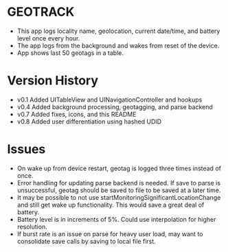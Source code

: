 GEOTRACK
========

- This app logs locality name, geolocation, current date/time, and battery level once every hour.
- The app logs from the background and wakes from reset of the device.
- App shows last 50 geotags in a table.

Version History
===============

- v0.1 Added UITableView and UINavigationController and hookups
- v0.4 Added background processing, geotagging, and parse backend
- v0.7 Added fixes, icons, and this README
- v0.8 Added user differentiation using hashed UDID

Issues
======

- On wake up from device restart, geotag is logged three times instead of once.
- Error handling for updating parse backend is needed. If save to parse is unsuccessful, geotag should be saved to file to be saved at a later time.
- It may be possible to not use startMonitoringSignificantLocationChange and still get wake up functionality. This would save a great deal of battery.
- Battery level is in increments of 5%. Could use interpolation for higher resolution.
- If burst rate  is an issue on parse for heavy user load, may want to consolidate save calls by saving to local file first.
